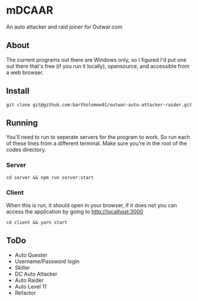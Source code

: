 # mDCAAR
An auto attacker and raid joiner for Outwar.com

## About
The current programs out there are Windows only, so I figured I'd put one out there that's free (if you run it locally), opensource, and accessible from a web browser.

## Install
`git clone git@github.com:bartholomew91/outwar-auto-attacker-raider.git`

## Running
You'll need to run to seperate servers for the program to work. So run each of these lines from a different terminal. Make sure you're in the root of the codes directory.

### Server
`cd server && npm run server:start`

### Client
When this is run, it should open in your browser, if it does not you can access the application by going to [http://localhost:3000](http://localhost:3000)

`cd client && yarn start`


## ToDo
* Auto Quester
* Username/Password login
* Skiller
* DC Auto Attacker
* Auto Raider
* Auto Level 11
* Refactor

